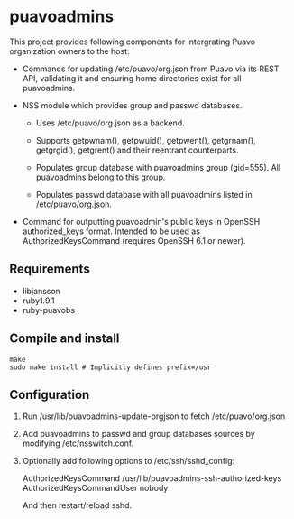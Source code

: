 puavoadmins
===========

This project provides following components for intergrating Puavo
organization owners to the host:

- Commands for updating /etc/puavo/org.json from Puavo via its REST
  API, validating it and ensuring home directories exist for all
  puavoadmins.

- NSS module which provides group and passwd databases.

  - Uses /etc/puavo/org.json as a backend.

  - Supports getpwnam(), getpwuid(), getpwent(), getgrnam(),
    getgrgid(), getgrent() and their reentrant counterparts.

  - Populates group database with puavoadmins group (gid=555). All
    puavoadmins belong to this group.

  - Populates passwd database with all puavoadmins listed in
    /etc/puavo/org.json.

- Command for outputting puavoadmin's public keys in OpenSSH
  authorized_keys format. Intended to be used as AuthorizedKeysCommand
  (requires OpenSSH 6.1 or newer).

Requirements
------------

- libjansson
- ruby1.9.1
- ruby-puavobs

Compile and install
-------------------

    make
    sudo make install # Implicitly defines prefix=/usr

Configuration
-------------

1. Run /usr/lib/puavoadmins-update-orgjson to fetch
   /etc/puavo/org.json

2. Add puavoadmins to passwd and group databases sources by modifying
   /etc/nsswitch.conf.

3. Optionally add following options to /etc/ssh/sshd_config:

     AuthorizedKeysCommand /usr/lib/puavoadmins-ssh-authorized-keys
     AuthorizedKeysCommandUser nobody

   And then restart/reload sshd.
